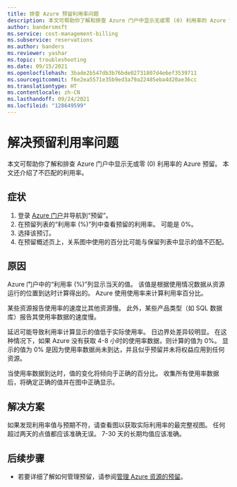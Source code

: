 ```yaml
---
title: 排查 Azure 预留利用率问题
description: 本文可帮助你了解和排查 Azure 门户中显示无或零 (0) 利用率的 Azure 预留。 本文还介绍了不匹配的利用率。
author: bandersmsft
ms.service: cost-management-billing
ms.subservice: reservations
ms.author: banders
ms.reviewer: yashar
ms.topic: troubleshooting
ms.date: 09/15/2021
ms.openlocfilehash: 3bade2b547db3b76bde02731807d4e6ef3539711
ms.sourcegitcommit: f6e2ea5571e35b9ed3a79a22485eba4d20ae36cc
ms.translationtype: HT
ms.contentlocale: zh-CN
ms.lasthandoff: 09/24/2021
ms.locfileid: "128649599"
---
```

# <a name="troubleshoot-reservation-utilization"></a>解决预留利用率问题

本文可帮助你了解和排查 Azure 门户中显示无或零 (0) 利用率的 Azure 预留。 本文还介绍了不匹配的利用率。

## <a name="symptoms"></a>症状

1. 登录 [Azure 门户](https://portal.azure.com)并导航到“预留”。
1. 在预留列表的“利用率 (%)”列中查看预留的利用率。 可能是 0%。
1. 选择该预订。
1. 在预留概述页上，关系图中使用的百分比可能与保留列表中显示的值不匹配。

## <a name="cause"></a>原因

Azure 门户中的“利用率 (%)”列显示当天的值。 该值是根据使用情况数据从资源运行的位置到达时计算得出的。 Azure 使用使用率来计算利用率百分比。

某些资源报告使用率的速度比其他资源慢。 此外，某些产品类型（如 SQL 数据库）报告其使用率数据的速度慢。

延迟可能导致利用率计算显示的值低于实际使用率。 日边界处差异较明显。 在这种情况下，如果 Azure 没有获取 4-8 小时的使用率数据，则计算的值为 0%。 显示的值为 0% 是因为使用率数据尚未到达，并且似乎预留并未将权益应用到任何资源。

当使用率数据到达时，值的变化将倾向于正确的百分比。 收集所有使用率数据后，将确定正确的值并在图中正确显示。

## <a name="solution"></a>解决方案

如果发现利用率值与预期不符，请查看图以获取实际利用率的最完整视图。 任何超过两天的点值都应该准确无误。 7-30 天的长期均值应该准确。

## <a name="next-steps"></a>后续步骤

- 若要详细了解如何管理预留，请参阅[管理 Azure 资源的预留](manage-reserved-vm-instance.md)。